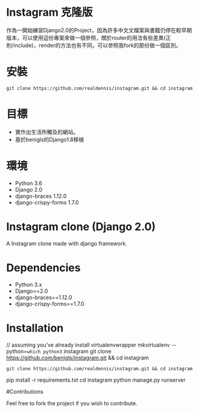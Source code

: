 # Instagram 克隆版

作為一開始練習Django2.0的Project，因為許多中文文檔案與書籍仍停在較早期版本，可以使用這份專案來做一個參照，關於router的用法有些差異(正則/include)，render的方法也有不同，可以參照我fork的那份做一個區別。

# 安裝

    git clone https://github.com/realdennis/instagram.git && cd instagram

# 目標

* 實作出生活所觸及的網站。
* 基於benigls的Django1.8移植

# 環境
* Python 3.6 
* Django 2.0 
* django-braces 1.12.0 
* django-crispy-forms 1.7.0


# Instagram clone (Django 2.0)

A Instagram clone made with django framework.

# Dependencies

* Python 3.x
* Django==2.0
* django-braces==1.12.0
* django-crispy-forms==1.7.0

# Installation

// assuming you've already install virtualenvwrapper
mkvirtualenv --python=`which python3` instagram
git clone https://github.com/benigls/instagram.git && cd instagram
    
    git clone https://github.com/realdennis/instagram.git && cd instagram
    
pip install -r requirements.txt
cd instagram
python manage.py runserver

#Contributions

Feel free to fork the project if you wish to contribute.
